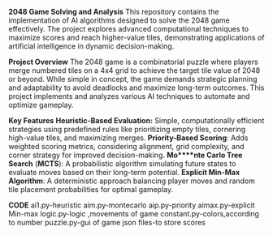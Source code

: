 **2048 Game Solving and Analysis**
This repository contains the implementation of AI algorithms designed to solve the 2048 game effectively. The project explores advanced computational techniques to maximize scores and reach higher-value tiles, demonstrating applications of artificial intelligence in dynamic decision-making.

**Project Overview**
The 2048 game is a combinatorial puzzle where players merge numbered tiles on a 4x4 grid to achieve the target tile value of 2048 or beyond. While simple in concept, the game demands strategic planning and adaptability to avoid deadlocks and maximize long-term outcomes. This project implements and analyzes various AI techniques to automate and optimize gameplay.

**Key Features**
**Heuristic-Based Evaluation:** Simple, computationally efficient strategies using predefined rules like prioritizing empty tiles, cornering high-value tiles, and maximizing merges.
**Priority-Based Scoring**: Adds weighted scoring metrics, considering alignment, grid complexity, and corner strategy for improved decision-making.
**Mo****nte Carlo Tree Search** (**MCTS**): A probabilistic algorithm simulating future states to evaluate moves based on their long-term potential.
**Explicit Min-Max Algorithm**: A deterministic approach balancing player moves and random tile placement probabilities for optimal gameplay.


**CODE**
ai1.py-heuristic
aim.py-montecarlo
aip.py-priority
aimax.py-explicit Min-max
logic.py-logic ,movements of game
constant.py-colors,according to number 
puzzle.py-gui of game
json files-to store scores 
